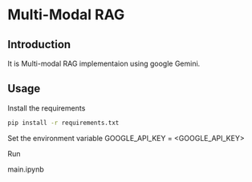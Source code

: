 # Multi-Modal RAG

## Introduction

It is Multi-modal RAG implementaion using google Gemini.

## Usage

Install the requirements

```bash
pip install -r requirements.txt
```

Set the environment variable
GOOGLE_API_KEY = <GOOGLE_API_KEY>

Run

main.ipynb
